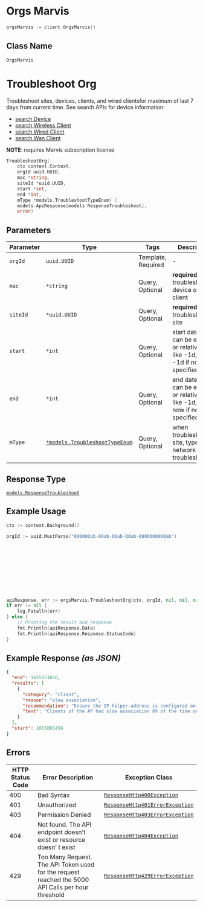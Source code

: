 # Orgs Marvis

```go
orgsMarvis := client.OrgsMarvis()
```

## Class Name

`OrgsMarvis`


# Troubleshoot Org

Troubleshoot sites, devices, clients, and wired clientsfor maximum of last 7 days from current time. See search APIs for device information:

- [search Device](../../doc/controllers/orgs-devices.md#search-org-devices)
- [search Wireless Client](../../doc/controllers/orgs-clients-wireless.md#search-org-wireless-clients)
- [search Wired Client](../../doc/controllers/orgs-clients-wired.md#search-org-wired-clients)
- [search Wan Client](../../doc/controllers/orgs-clients-wan.md#search-org-wan-clients)

**NOTE**: requires Marvis subscription license

```go
TroubleshootOrg(
    ctx context.Context,
    orgId uuid.UUID,
    mac *string,
    siteId *uuid.UUID,
    start *int,
    end *int,
    mType *models.TroubleshootTypeEnum) (
    models.ApiResponse[models.ResponseTroubleshoot],
    error)
```

## Parameters

| Parameter | Type | Tags | Description |
|  --- | --- | --- | --- |
| `orgId` | `uuid.UUID` | Template, Required | - |
| `mac` | `*string` | Query, Optional | **required** when troubleshooting device or a client |
| `siteId` | `*uuid.UUID` | Query, Optional | **required** when troubleshooting site |
| `start` | `*int` | Query, Optional | start datetime, can be epoch or relative time like -1d, -1w; -1d if not specified |
| `end` | `*int` | Query, Optional | end datetime, can be epoch or relative time like -1d, -2h; now if not specified |
| `mType` | [`*models.TroubleshootTypeEnum`](../../doc/models/troubleshoot-type-enum.md) | Query, Optional | when troubleshooting site, type of network to troubleshoot |

## Response Type

[`models.ResponseTroubleshoot`](../../doc/models/response-troubleshoot.md)

## Example Usage

```go
ctx := context.Background()

orgId := uuid.MustParse("000000ab-00ab-00ab-00ab-0000000000ab")











apiResponse, err := orgsMarvis.TroubleshootOrg(ctx, orgId, nil, nil, nil, nil, nil)
if err != nil {
    log.Fatalln(err)
} else {
    // Printing the result and response
    fmt.Println(apiResponse.Data)
    fmt.Println(apiResponse.Response.StatusCode)
}
```

## Example Response *(as JSON)*

```json
{
  "end": 1655151856,
  "results": [
    {
      "category": "client",
      "reason": "slow association",
      "recommendation": "Ensure the IP helper-address is configured on the VLAN interface.",
      "text": "Clients of the AP had slow association 8% of the time on Bhavabhi and 5 GHz. ..."
    }
  ],
  "start": 1655065456
}
```

## Errors

| HTTP Status Code | Error Description | Exception Class |
|  --- | --- | --- |
| 400 | Bad Syntax | [`ResponseHttp400Exception`](../../doc/models/response-http-400-exception.md) |
| 401 | Unauthorized | [`ResponseHttp401ErrorException`](../../doc/models/response-http-401-error-exception.md) |
| 403 | Permission Denied | [`ResponseHttp403ErrorException`](../../doc/models/response-http-403-error-exception.md) |
| 404 | Not found. The API endpoint doesn’t exist or resource doesn’ t exist | [`ResponseHttp404Exception`](../../doc/models/response-http-404-exception.md) |
| 429 | Too Many Request. The API Token used for the request reached the 5000 API Calls per hour threshold | [`ResponseHttp429ErrorException`](../../doc/models/response-http-429-error-exception.md) |

